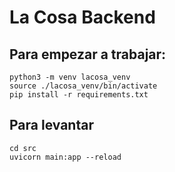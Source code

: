 # La Cosa Backend

## Para empezar a trabajar:
~~~
python3 -m venv lacosa_venv
source ./lacosa_venv/bin/activate
pip install -r requirements.txt
~~~

## Para levantar
~~~
cd src
uvicorn main:app --reload
~~~

